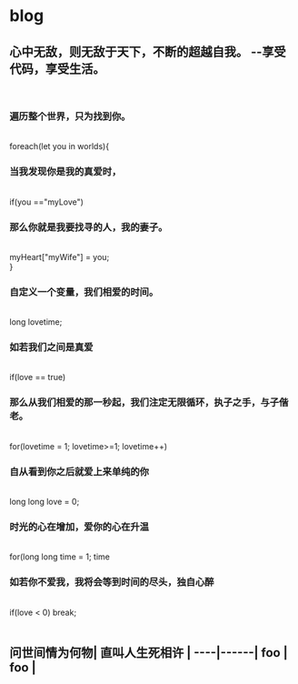 # blog
## 心中无敌，则无敌于天下，不断的超越自我。  --享受代码，享受生活。
<br />
<h3> 遍历整个世界，只为找到你。</h3>
<br />
      foreach(let you in worlds){
<br />        
<h3> 当我发现你是我的真爱时，</h3>
<br />            
if(you =="myLove")
<br />            
<h3> 那么你就是我要找寻的人，我的妻子。</h3>
<br />                
 myHeart["myWife"] = you;
<br />                
        }
<br />        
<h3> 自定义一个变量，我们相爱的时间。</h3>
<br />        
  long lovetime;
<br />        
<h3> 如若我们之间是真爱 </h3>
<br />        
        if(love == true)
<br />        
<h3> 那么从我们相爱的那一秒起，我们注定无限循环，执子之手，与子偕老。</h3>
<br />        
        for(lovetime = 1; lovetime>=1; lovetime++)
<br />        
<h3> 自从看到你之后就爱上来单纯的你 </h3>
<br />       
        long long love = 0;
<br />        
<h3> 时光的心在增加，爱你的心在升温 </h3>
<br />       
        for(long long time = 1; time<love; ++love,++time)
<br />       
<h3> 如若你不爱我，我将会等到时间的尽头，独自心醉 </h3>
<br />            
if(love < 0) break;
</br>
</br>
<h2>
问世间情为何物| 直叫人生死相许 | 
----|------|
foo | foo  |  
</h2>
